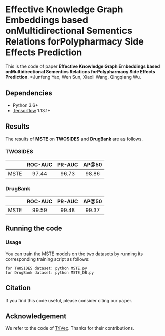 # Effective Knowledge Graph Embeddings based onMultidirectional Sementics Relations forPolypharmacy Side Effects Prediction
This is the code of paper **Effective Knowledge Graph Embeddings based onMultidirectional Sementics Relations forPolypharmacy Side Effects Prediction.** *Junfeng Yao, Wen Sun, Xiaoli Wang, Qingqiang Wu.

## Dependencies
- Python 3.6+
- [Tensorflow](https://tensorflow.google.cn/) 1.13.1+

## Results
The results of **MSTE** on **TWOSIDES** and **DrugBank** are as follows.
 
### TWOSIDES
| | ROC-AUC |  PR-AUC | AP@50 |
|:----------:|:----------:|:----------:|:----------:|
| MSTE | 97.44 | 96.73 | 98.86 |



### DrugBank
| | ROC-AUC |  PR-AUC | AP@50 |
|:----------:|:----------:|:----------:|:----------:|
| MSTE | 99.59 |  99.48 | 99.37 |



## Running the code 

### Usage
You can train the MSTE models on the two datasets by running its corresponding training script as follows:
```
for TWOSIDES dataset: python MSTE.py
for DrugBank dataset: python MSTE_DB.py
```


## Citation
If you find this code useful, please consider citing our paper.


## Acknowledgement
We refer to the code of [TriVec](https://github.com/samehkamaleldin/pse-kge). Thanks for their contributions.

